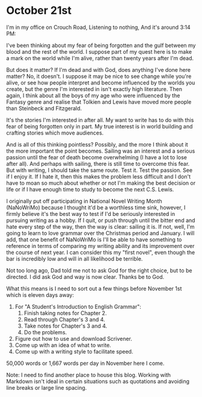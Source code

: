 # October 21st

I'm in my office on Crouch Road,
Listening to nothing,
And it's around 3:14 PM:

I've been thinking about my fear of being forgotten and the gulf between my blood and the rest of the world. I suppose part of my quest here is to make a mark on the world while I'm alive, rather than twenty years after I'm dead.

But does it matter? If I'm dead and with God, does anything I've done here matter? No, it doesn't. I suppose it may be nice to see change while you're alive, or see how people interpret and become influenced by the worlds you create, but the genre I'm interested in isn't exactly high literature. Then again, I think about all the boys of my age who were influenced by the Fantasy genre and realise that Tolkien and Lewis have moved more people than Steinbeck and Fitzgerald.

It's the stories I'm interested in after all. My want to write has to do with this fear of being forgotten only in part. My true interest is in world building and crafting stories which move audiences. 

And is all of this thinking pointless? Possibly, and the more I think about it the more important the point becomes. Sailing was an interest and a serious passion until the fear of death become overwhelming (I have a lot to lose after all). And perhaps with sailing, there is still time to overcome this fear. But with writing, I should take the same route. Test it. Test the passion. See if I enjoy it. If I hate it, then this makes the problem less difficult and I don't have to moan so much about whether or not I'm making the best decision or life or if I have enough time to study to become the next C.S. Lewis.

I originally put off participating in National Novel Writing Month (NaNoWriMo) because I thought it'd be a worthless time sink, however, I firmly believe it's the best way to test if I'd be seriously interested in pursuing writing as a hobby. If I quit, or push through until the bitter end and hate every step of the way, then the way is clear: sailing it is. If not, well, I'm going to learn to love grammar over the Christmas period and January. I will add, that one benefit of NaNoWriMo is I'll be able to have something to reference in terms of comparing my writing ability and its improvement over the course of next year. I can consider this my "first novel", even though the bar is incredibly low and will in all likelihood be terrible.

Not too long ago, Dad told me not to ask God for the right choice, but to be directed. I did ask God and way is now clear. Thanks be to God.

What this means is I need to sort out a few things before November 1st which is eleven days away:

1. For "A Student's Introduction to English Grammar":
	1. Finish taking notes for Chapter 2.
	2. Read through Chapter's 3 and 4.
	3. Take notes for Chapter's 3 and 4.
	3. Do the problems.
2. Figure out how to use and download Scrivener.
3. Come up with an idea of what to write.
4. Come up with a writing style to facilitate speed.

50,000 words or 1,667 words per day in November here I come.

Note: I need to find another place to house this blog. Working with Markdown isn't ideal in certain situations such as quotations and avoiding line breaks or large line spacing.